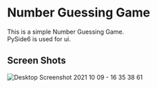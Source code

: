 # Number Guessing Game
This is a simple Number Guessing Game.\
PySide6 is used for ui.
## Screen Shots
![Desktop Screenshot 2021 10 09 - 16 35 38 61](https://user-images.githubusercontent.com/88179607/136659458-de3515bb-7d4b-4231-8fa0-11dd662af7df.png)

